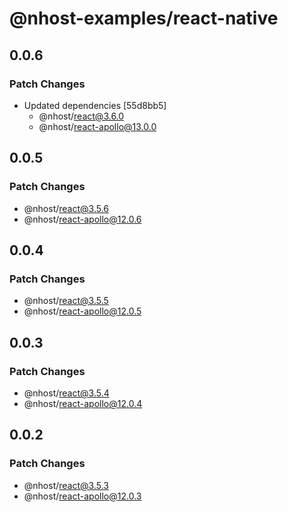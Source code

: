 # @nhost-examples/react-native

## 0.0.6

### Patch Changes

- Updated dependencies [55d8bb5]
  - @nhost/react@3.6.0
  - @nhost/react-apollo@13.0.0

## 0.0.5

### Patch Changes

- @nhost/react@3.5.6
- @nhost/react-apollo@12.0.6

## 0.0.4

### Patch Changes

- @nhost/react@3.5.5
- @nhost/react-apollo@12.0.5

## 0.0.3

### Patch Changes

- @nhost/react@3.5.4
- @nhost/react-apollo@12.0.4

## 0.0.2

### Patch Changes

- @nhost/react@3.5.3
- @nhost/react-apollo@12.0.3
